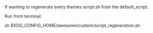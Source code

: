 If wanting to regenerate every themes script.sh from the default_script.

Run from terminal:

sh $XDG_CONFIG_HOME/awesome/custom/script_regeneration.sh